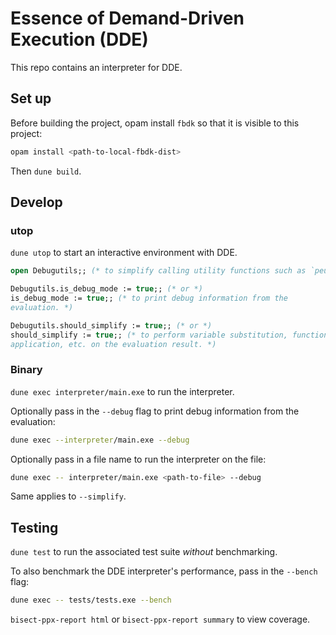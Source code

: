 # Essence of Demand-Driven Execution (DDE)

This repo contains an interpreter for DDE.

## Set up

Before building the project, opam install `fbdk` so that it is visible to this
project:

```sh
opam install <path-to-local-fbdk-dist>
```

Then `dune build`.

## Develop

### utop

`dune utop` to start an interactive environment with DDE.

```ocaml
open Debugutils;; (* to simplify calling utility functions such as `peu` *)

Debugutils.is_debug_mode := true;; (* or *)
is_debug_mode := true;; (* to print debug information from the
evaluation. *)

Debugutils.should_simplify := true;; (* or *)
should_simplify := true;; (* to perform variable substitution, function
application, etc. on the evaluation result. *)

```

### Binary

`dune exec interpreter/main.exe` to run the interpreter.

Optionally pass in the `--debug` flag to print debug information from the
evaluation:

```sh
dune exec --interpreter/main.exe --debug
```

Optionally pass in a file name to run the interpreter on the file:

```sh
dune exec -- interpreter/main.exe <path-to-file> --debug
```

Same applies to `--simplify`.

## Testing

`dune test` to run the associated test suite *without* benchmarking.

To also benchmark the DDE interpreter's performance, pass in the `--bench` flag:

```sh
dune exec -- tests/tests.exe --bench
``` 

`bisect-ppx-report html` or `bisect-ppx-report summary` to view coverage.